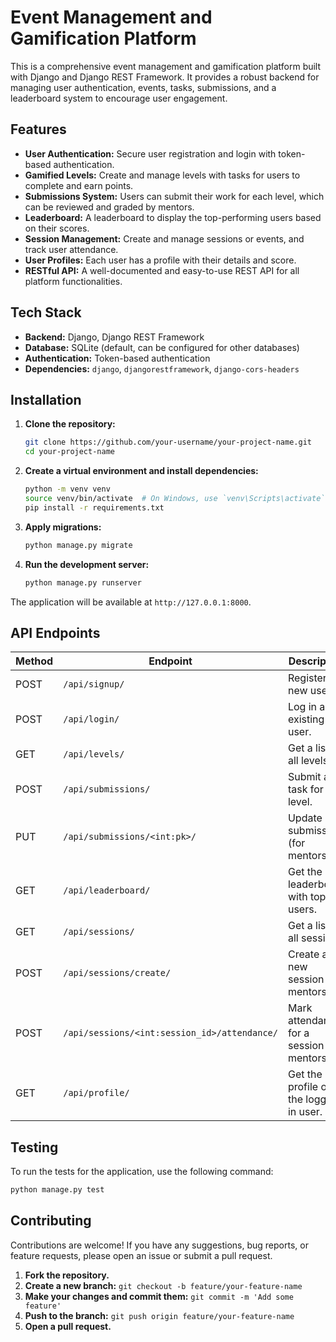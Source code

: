 # Event Management and Gamification Platform

This is a comprehensive event management and gamification platform built with Django and Django REST Framework. It provides a robust backend for managing user authentication, events, tasks, submissions, and a leaderboard system to encourage user engagement.

## Features

- **User Authentication:** Secure user registration and login with token-based authentication.
- **Gamified Levels:** Create and manage levels with tasks for users to complete and earn points.
- **Submissions System:** Users can submit their work for each level, which can be reviewed and graded by mentors.
- **Leaderboard:** A leaderboard to display the top-performing users based on their scores.
- **Session Management:** Create and manage sessions or events, and track user attendance.
- **User Profiles:** Each user has a profile with their details and score.
- **RESTful API:** A well-documented and easy-to-use REST API for all platform functionalities.

## Tech Stack

- **Backend:** Django, Django REST Framework
- **Database:** SQLite (default, can be configured for other databases)
- **Authentication:** Token-based authentication
- **Dependencies:** `django`, `djangorestframework`, `django-cors-headers`

## Installation

1. **Clone the repository:**
   ```bash
   git clone https://github.com/your-username/your-project-name.git
   cd your-project-name
   ```

2. **Create a virtual environment and install dependencies:**
   ```bash
   python -m venv venv
   source venv/bin/activate  # On Windows, use `venv\Scripts\activate`
   pip install -r requirements.txt
   ```

3. **Apply migrations:**
   ```bash
   python manage.py migrate
   ```

4. **Run the development server:**
   ```bash
   python manage.py runserver
   ```

The application will be available at `http://127.0.0.1:8000`.

## API Endpoints

| Method | Endpoint                       | Description                               |
|--------|--------------------------------|-------------------------------------------|
| POST   | `/api/signup/`                 | Register a new user.                      |
| POST   | `/api/login/`                  | Log in an existing user.                  |
| GET    | `/api/levels/`                 | Get a list of all levels.                 |
| POST   | `/api/submissions/`            | Submit a task for a level.                |
| PUT    | `/api/submissions/<int:pk>/`   | Update a submission (for mentors).        |
| GET    | `/api/leaderboard/`            | Get the leaderboard with top users.       |
| GET    | `/api/sessions/`               | Get a list of all sessions.               |
| POST   | `/api/sessions/create/`        | Create a new session (for mentors).       |
| POST   | `/api/sessions/<int:session_id>/attendance/` | Mark attendance for a session (for mentors). |
| GET    | `/api/profile/`                | Get the profile of the logged-in user.    |

## Testing

To run the tests for the application, use the following command:

```bash
python manage.py test
```

## Contributing

Contributions are welcome! If you have any suggestions, bug reports, or feature requests, please open an issue or submit a pull request.

1. **Fork the repository.**
2. **Create a new branch:** `git checkout -b feature/your-feature-name`
3. **Make your changes and commit them:** `git commit -m 'Add some feature'`
4. **Push to the branch:** `git push origin feature/your-feature-name`
5. **Open a pull request.**
